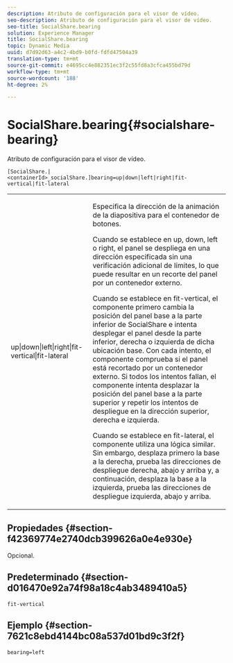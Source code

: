 ```yaml
---
description: Atributo de configuración para el visor de vídeo.
seo-description: Atributo de configuración para el visor de vídeo.
seo-title: SocialShare.bearing
solution: Experience Manager
title: SocialShare.bearing
topic: Dynamic Media
uuid: d7d92d63-a4c2-4bd9-b0fd-fdfd47504a39
translation-type: tm+mt
source-git-commit: e4695cc4e882351ec3f2c55fd8a3cfca455bd79d
workflow-type: tm+mt
source-wordcount: '188'
ht-degree: 2%

---
```



# SocialShare.bearing{#socialshare-bearing}

Atributo de configuración para el visor de vídeo.

`[SocialShare.|<containerId>_socialShare.]bearing=up|down|left|right|fit-vertical|fit-lateral`

<table id="table_C616483932C2482CA9794DDD7313FD7C"> 
 <tbody> 
  <tr> 
   <td colname="col1"> <p> <span class="codeph"> up|down|left|right|fit-vertical|fit-lateral</span> </p> </td> 
   <td colname="col2"> <p> Especifica la dirección de la animación de la diapositiva para el contenedor de botones. </p> <p> Cuando se establece en <span class="codeph"> up</span>, <span class="codeph"> down</span>, <span class="codeph"> left</span> o <span class="codeph"> right</span>, el panel se despliega en una dirección especificada sin una verificación adicional de límites, lo que puede resultar en un recorte del panel por un contenedor externo. </p> <p>Cuando se establece en <span class="codeph"> fit-vertical</span>, el componente primero cambia la posición del panel base a la parte inferior de SocialShare e intenta desplegar el panel desde la parte inferior, derecha o izquierda de dicha ubicación base. Con cada intento, el componente comprueba si el panel está recortado por un contenedor externo. Si todos los intentos fallan, el componente intenta desplazar la posición del panel base a la parte superior y repetir los intentos de despliegue en la dirección superior, derecha e izquierda. </p> <p>Cuando se establece en <span class="codeph"> fit-lateral</span>, el componente utiliza una lógica similar. Sin embargo, desplaza primero la base a la derecha, prueba las direcciones de despliegue derecha, abajo y arriba y, a continuación, desplaza la base a la izquierda, prueba las direcciones de despliegue izquierda, abajo y arriba. </p> </td> 
  </tr> 
 </tbody> 
</table>

## Propiedades {#section-f42369774e2740dcb399626a0e4e930e}

Opcional.

## Predeterminado {#section-d016470e92a74f98a18c4ab3489410a5}

`fit-vertical`

## Ejemplo {#section-7621c8ebd4144bc08a537d01bd9c3f2f}

```
bearing=left
```

